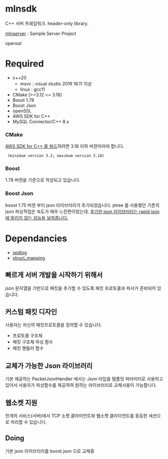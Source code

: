 # mlnsdk
C++ 서버 프레임워크. header-only library.   

[mlnserver](https://github.com/lazychase/mlnserver) : Sample Server Project

openssl


# Required
* c++20
  * msvc : visual studio 2019 16.11 이상
  * linux : gcc11
* CMake [>=3.12 <= 3.18]
* Boost 1.78
* Boost Json
* openSSL
* AWS SDK for C++
* MySQL Connector/C++ 8.x

### CMake
[AWS SDK for C++ 를 빌드](https://docs.aws.amazon.com/sdk-for-cpp/v1/developer-guide/setup-linux.html)하려면 3.18 이하 버젼이어야 합니다.
```
 (minimum version 3.2; maximum version 3.18)
```

### Boost
1.78 버젼을 기준으로 작성되고 있습니다. 


### Boost Json
boost 1.75 버젼 부터 json 라이브러리가 추가되었습니다. ptree 를 사용했던 기존의 json 파싱작업은 속도가 매우 느린편이었는데, [추가된 json 라이브러리는 rapid json 에 밀리지 않는 성능을 보여줍니다.](https://www.boost.org/doc/libs/1_75_0/libs/json/doc/html/json/benchmarks.html)


# Dependancies
* [spdlog](https://github.com/gabime/spdlog)  
* [struct_mapping](https://github.com/bk192077/struct_mapping)  
  

## 빠르게 서버 개발을 시작하기 위해서
json 문자열을 기반으로 패킷을 추가할 수 있도록 패킷 프로토콜과 파서가 준비되어 있습니다.


## 커스텀 패킷 디자인
사용자는 자신의 패킷프로토콜을 정의할 수 있습니다.
* 프로토콜 구조체
* 패킷 구조체 파싱 함수
* 패킷 핸들러 함수

## 교체가 가능한 Json 라이브러리
기본 제공하는 PacketJsonHandler 에서는 Json 타입을 템플릿 파라미터로 사용하고 있어서 사용자가 파상함수를 제공하여 원하는 라이브러리로 교체사용이 가능합니다.

## 웹소켓 지원
한개의 서비스(서버)에서 TCP 소켓 클라이언트와 웹소켓 클라이언트를 동등한 세션으로 처리할 수 있습니다. 

## Doing
기본 json 라이브러리를 boost json 으로 교체중
